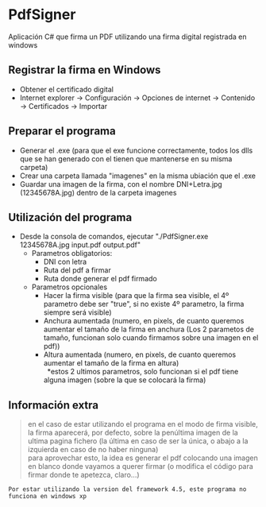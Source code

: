 # PdfSigner

Aplicación C# que firma un PDF utilizando una firma digital registrada en windows

## Registrar la firma en Windows
* Obtener el certificado digital
* Internet explorer -> Configuración -> Opciones de internet -> Contenido -> Certificados -> Importar

## Preparar el programa 
* Generar el .exe (para que el exe funcione correctamente, todos los dlls que se han generado con el tienen que mantenerse en su misma carpeta)
* Crear una carpeta llamada "imagenes" en la misma ubiación que el .exe
* Guardar una imagen de la firma, con el nombre DNI+Letra.jpg (12345678A.jpg) dentro de la carpeta imagenes

## Utilización del programa
* Desde la consola de comandos, ejecutar "./PdfSigner.exe 12345678A.jpg input.pdf output.pdf"
	* Parametros obligatorios:
		* DNI con letra
		* Ruta del pdf a firmar
		* Ruta donde generar el pdf firmado
	* Parametros opcionales
		* Hacer la firma visible (para que la firma sea visible, el 4º parametro debe ser "true", si no existe 4º parametro, la firma siempre será visible)
		* Anchura aumentada (numero, en pixels, de cuanto queremos aumentar el tamaño de la firma en anchura (Los 2 parametos de tamaño, funcionan solo cuando firmamos sobre una imagen en el pdf))
		* Altura aumentada (numero, en pixels, de cuanto queremos aumentar el tamaño de la firma en altura)  
			&ensp;*estos 2 ultimos parametros, solo funcionan si el pdf tiene alguna imagen (sobre la que se colocará la firma)
	
## Información extra
> en el caso de estar utilizando el programa en el modo de firma visible, la firma aparecerá, por defecto, sobre la penúltima imagen de la ultima pagina fichero (la última en caso de ser la única, o abajo a la izquierda en caso de no haber ninguna)  
> para aprovechar esto, la idea es generar el pdf colocando una imagen en blanco donde vayamos a querer firmar (o modifica el código para firmar donde te apetezca, claro...)
```
Por estar utilizando la version del framework 4.5, este programa no funciona en windows xp
```